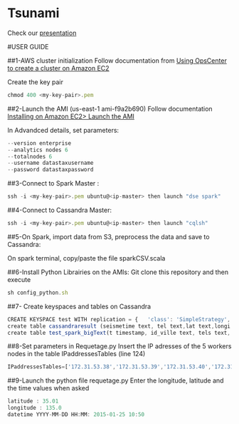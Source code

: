 # Tsunami

Check our [presentation](http://slides.com/florianriche/arato-tsunami/fullscreen)

#USER GUIDE

##1-AWS cluster initialization
Follow documentation from [Using OpsCenter to create a cluster on Amazon EC2](
http://www.datastax.com/documentation/datastax_enterprise/4.6/datastax_enterprise/install/installAMIOpsc.html)

Create the key pair 
```javascript
chmod 400 <my-key-pair>.pem
```

##2-Launch the AMI (us-east-1	ami-f9a2b690)
Follow documentation [Installing on Amazon EC2> Launch the AMI](
http://www.datastax.com/documentation/datastax_enterprise/4.6/datastax_enterprise/install/installAMIlaunch.html)

In Advandced details, set parameters:

```javascript
--version enterprise
--analytics nodes 6
--totalnodes 6
--username datastaxusername
--password datastaxpassword
````

##3-Connect to Spark Master :
```javascript
ssh -i <my-key-pair>.pem ubuntu@<ip-master> then launch "dse spark"
```
##4-Connect to Cassandra Master:

```javascript
ssh -i <my-key-pair>.pem ubuntu@<ip-master> then launch "cqlsh"
````

##5-On Spark, import data from S3, preprocess the data and save to Cassandra:

On spark terminal, copy/paste the file sparkCSV.scala

##6-Install Python Librairies on the AMIs:
Git clone this repository and then execute
```javascript
sh config_python.sh
```

##7- Create keyspaces and tables on Cassandra

```javascript
CREATE KEYSPACE test WITH replication = {   'class': 'SimpleStrategy',   'replication_factor': 2 };
create table cassandraresult (seismetime text, tel text,lat text,longi text, warnedtime text, PRIMARY KEY (seismetime,tel));
create table test_spark_bigText(t timestamp, id_ville text, tels text, primary key ((t,id_ville)));
````
##8-Set parameters in Requetage.py
Insert the IP adresses of the 5 workers nodes in the table IPaddressesTables (line 124)
```javascript
IPaddressesTables=['172.31.53.38','172.31.53.39','172.31.53.40','172.31.53.41', '172.31.53.41']
```
##9-Launch the python file requetage.py
Enter the longitude, latitude and the time values when asked
```javascript
latitude : 35.01
longitude : 135.0
datetime YYYY-MM-DD HH:MM: 2015-01-25 10:50
```
